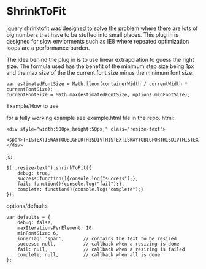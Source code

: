 ShrinkToFit
===========

jquery.shrinktofit was designed to solve the problem where there are lots of big numbers that have to be stuffed into small places. This plug in is designed for slow enviorments such as IE8 where repeated optimization loops are a performance burden.  

The idea behind the plug in is to use linear extrapolation to guess the right size.  The formula used has the benefit of the minimum step size being 1px and the max size of the the current font size minus the minimum font size.
```
var estimatedFontSize = Math.floor(containerWidth / currentWidth * currentFontSize);
currentFontSize = Math.max(estimatedFontSize, options.minFontSize);
```

Example/How to use

for a fully working example see example.html file in the repo.
html:
```
<div style="width:500px;height:50px;" class="resize-text">
    <span>THISTEXTISWAYTOOBIGFORTHISDIVTHISTEXTISWAYTOBIGFORTHISDIVTHISTEXTISWAYTOBIGFORTY</span>
</div>
```
js:
```
$('.resize-text').shrinkToFit({
    debug: true, 
    success:function(){console.log("success");}, 
    fail: function(){console.log("fail");},
    complete: function(){console.log("complete");}
});
```

options/defaults
```
var defaults = {
    debug: false,
    maxIterationsPerElement: 10,
    minFontSize: 6,
    innerTag: 'span',       // contains the text to be resized
    success: null,          // callback when a resizing is done
    fail: null,             // callback when a resizing is failed
    complete: null,         // callback when all is done
};
```

 
